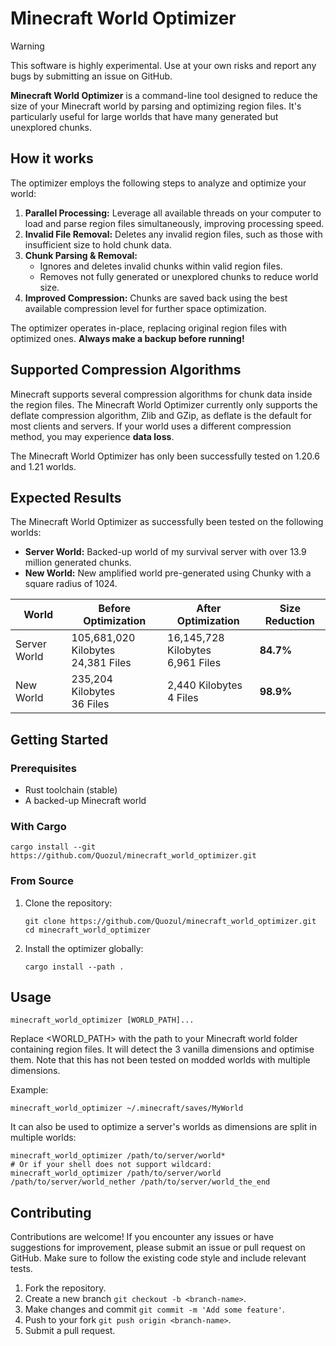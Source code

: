 # Minecraft World Optimizer

> [!WARNING]
> This software is highly experimental. Use at your own risks and report any bugs by submitting an issue on GitHub.

**Minecraft World Optimizer** is a command-line tool designed to reduce the size of your Minecraft world by parsing and
optimizing region files. It's particularly useful for large worlds that have many generated but unexplored chunks.

## How it works

The optimizer employs the following steps to analyze and optimize your world:

1. **Parallel Processing:** Leverage all available threads on your computer to load and parse region files
   simultaneously,
   improving processing speed.
2. **Invalid File Removal:** Deletes any invalid region files, such as those with insufficient size to hold chunk data.
3. **Chunk Parsing & Removal:**
    * Ignores and deletes invalid chunks within valid region files.
    * Removes not fully generated or unexplored chunks to reduce world size.
4. **Improved Compression:** Chunks are saved back using the best available compression level for further space
   optimization.

The optimizer operates in-place, replacing original region files with optimized ones. **Always make a backup before
running!**

## Supported Compression Algorithms

Minecraft supports several compression algorithms for chunk data inside the region files.
The Minecraft World Optimizer currently only supports the deflate compression algorithm, Zlib and GZip, as deflate is
the default for most clients and servers.
If your world uses a different compression method, you may experience **data loss**.

The Minecraft World Optimizer has only been successfully tested on 1.20.6 and 1.21 worlds.

## Expected Results

The Minecraft World Optimizer as successfully been tested on the following worlds:

- **Server World:** Backed-up world of my survival server with over 13.9 million generated chunks.
- **New World:** New amplified world pre-generated using Chunky with a square radius of 1024.

| World        | Before Optimization                      | After Optimization                     | Size Reduction |
|--------------|------------------------------------------|----------------------------------------|----------------|
| Server World | 105,681,020 Kilobytes <br/> 24,381 Files | 16,145,728 Kilobytes <br/> 6,961 Files | **84.7%**      |
| New World    | 235,204 Kilobytes <br/> 36 Files         | 2,440 Kilobytes <br/> 4 Files          | **98.9%**      |

## Getting Started

### Prerequisites

- Rust toolchain (stable)
- A backed-up Minecraft world

### With Cargo

```shell
cargo install --git https://github.com/Quozul/minecraft_world_optimizer.git
```

### From Source

1. Clone the repository:
   ```shell
   git clone https://github.com/Quozul/minecraft_world_optimizer.git
   cd minecraft_world_optimizer
   ```
2. Install the optimizer globally:
   ```shell
   cargo install --path .
   ```

## Usage

```shell
minecraft_world_optimizer [WORLD_PATH]...
```

Replace <WORLD_PATH> with the path to your Minecraft world folder containing region files.
It will detect the 3 vanilla dimensions and optimise them. Note that this has not been tested on modded worlds with
multiple dimensions.

Example:

```shell
minecraft_world_optimizer ~/.minecraft/saves/MyWorld
```

It can also be used to optimize a server's worlds as dimensions are split in multiple worlds:

```shell
minecraft_world_optimizer /path/to/server/world*
# Or if your shell does not support wildcard:
minecraft_world_optimizer /path/to/server/world /path/to/server/world_nether /path/to/server/world_the_end
```

## Contributing

Contributions are welcome! If you encounter any issues or have suggestions for improvement, please submit an issue or
pull request on GitHub. Make sure to follow the existing code style and include relevant tests.

1. Fork the repository.
2. Create a new branch `git checkout -b <branch-name>`.
3. Make changes and commit `git commit -m 'Add some feature'`.
4. Push to your fork `git push origin <branch-name>`.
5. Submit a pull request.
